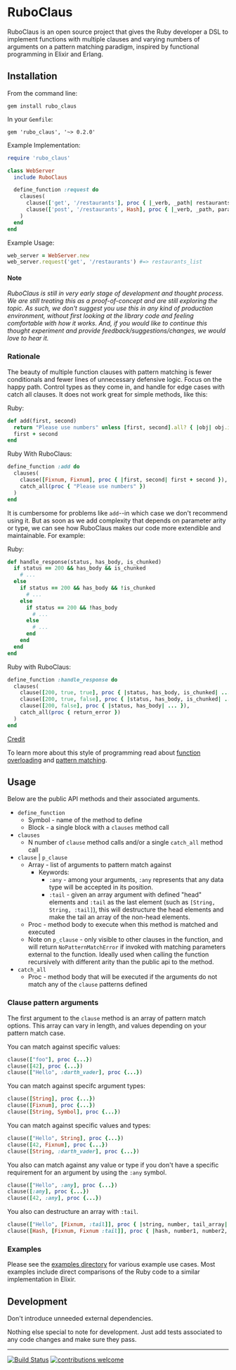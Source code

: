 # RuboClaus

RuboClaus is an open source project that gives the Ruby developer a DSL to implement functions with multiple clauses and varying numbers of arguments on a pattern matching paradigm, inspired by functional programming in Elixir and Erlang.

## Installation

From the command line:
```no-highlight
gem install rubo_claus
```

In your `Gemfile`:
```no-highlight
gem 'rubo_claus', '~> 0.2.0'
```

Example Implementation:
```ruby
require 'rubo_claus'

class WebServer
  include RuboClaus

  define_function :request do
    clauses(
      clause(['get', '/restaurants'], proc { |_verb, _path| restaurants_list  }),
      clause(['post', '/restaurants', Hash], proc { |_verb, _path, params| create_restaurant(params) })
    )
  end
end
```

Example Usage:
```ruby
web_server = WebServer.new
web_server.request('get', '/restaurants') #=> restaurants_list
```
#### Note

_RuboClaus is still in very early stage of development and thought process.  We are still treating this as a proof-of-concept and are still exploring the topic.  As such, we don't suggest you use this in any kind of production environment, without first looking at the library code and feeling comfortable with how it works.  And, if you would like to continue this thought experiment and provide feedback/suggestions/changes, we would love to hear it._

### Rationale

The beauty of multiple function clauses with pattern matching is fewer conditionals and fewer lines of unnecessary defensive logic. Focus on the happy path. Control types as they come in, and handle for edge cases with catch all clauses. It does not work great for simple methods, like this:

Ruby:

```ruby
def add(first, second)
  return "Please use numbers" unless [first, second].all? { |obj| obj.is_a? Fixnum }
  first + second
end
```

Ruby With RuboClaus:

```ruby
define_function :add do
  clauses(
    clause([Fixnum, Fixnum], proc { |first, second| first + second }),
    catch_all(proc { "Please use numbers" })
  )
end
```

It is cumbersome for problems like `add`--in which case we don't recommend using it. But as soon as we add complexity that depends on parameter arity or type, we can see how RuboClaus makes our code more extendible and maintainable. For example:

Ruby:

```ruby
def handle_response(status, has_body, is_chunked)
  if status == 200 && has_body && is_chunked
    # ...
  else
    if status == 200 && has_body && !is_chunked
      # ...
    else
      if status == 200 && !has_body
        # ...
      else
        # ...
      end
    end
  end
end
```

Ruby with RuboClaus:

```ruby
define_function :handle_response do
  clauses(
    clause([200, true, true], proc { |status, has_body, is_chunked| ... }),
    clause([200, true, false], proc { |status, has_body, is_chunked| ... }),
    clause([200, false], proc { |status, has_body| ... }),
    catch_all(proc { return_error })
  )
end
```
[Credit](https://www.reddit.com/r/elixir/comments/34jyto/what_are_the_benefits_of_pattern_matching_as/cqve33n)

To learn more about this style of programming read about [function overloading](https://en.wikipedia.org/wiki/Function_overloading) and [pattern matching](https://en.wikipedia.org/wiki/Pattern_matching).

## Usage

Below are the public API methods and their associated arguments.

* `define_function`
	* Symbol - name of the method to define
	* Block - a single block with a `clauses` method call
* `clauses`
	* N number of `clause` method calls and/or a single `catch_all` method call
* `clause` | `p_clause`
	* Array - list of arguments to pattern match against
      * Keywords:
        * `:any` - among your arguments, `:any` represents that any data type will be accepted in its position.
        * `:tail` - given an array argument with defined "head" elements and `:tail` as the last element (such as `[String, String, :tail]`), this will destructure the head elements and make the tail an array of the non-head elements.
	* Proc - method body to execute when this method is matched and executed
    * Note on `p_clause` - only visible to other clauses in the function, and will return `NoPatternMatchError` if invoked with matching parameters external to the function. Ideally used when calling the function recursively with different arity than the public api to the method.
* `catch_all`
	* Proc - method body that will be executed if the arguments do not match any of the `clause` patterns defined

### Clause pattern arguments

The first argument to the `clause` method is an array of pattern match options.  This array can vary in length, and values depending on your pattern match case.

You can match against specific values:

```ruby
clause(["foo"], proc {...})
clause([42], proc {...})
clause(["Hello", :darth_vader], proc {...})
```

You can match against specifc argument types:

```ruby
clause([String], proc {...})
clause([Fixnum], proc {...})
clause([String, Symbol], proc {...})
```

You can match against specific values and types:

```ruby
clause(["Hello", String], proc {...})
clause([42, Fixnum], proc {...})
clause([String, :darth_vader], proc {...})
```

You also can match against any value or type if you don't have a specific requirement for an argument by using the `:any` symbol.

```ruby
clause(["Hello", :any], proc {...})
clause([:any], proc {...})
clause([42, :any], proc {...})
```

You also can destructure an array with `:tail`.

```ruby
clause(["Hello", [Fixnum, :tail]], proc { |string, number, tail_array| ...  })
clause([Hash, [Fixnum, Fixnum :tail]], proc { |hash, number1, number2,  tail_array| ... })
```



### Examples

Please see the [examples directory](https://github.com/mojotech/rubo_claus/tree/master/examples) for various example use cases.  Most examples include direct comparisons of the Ruby code to a similar implementation in Elixir.

## Development

Don't introduce unneeded external dependencies.

Nothing else special to note for development.  Just add tests associated to any code changes and make sure they pass.

---

[![Build Status](https://travis-ci.org/mojotech/rubo_claus.svg?branch=master)](https://travis-ci.org/mojotech/rubo_claus)
[![contributions welcome](https://img.shields.io/badge/contributions-welcome-brightgreen.svg?style=flat)](https://github.com/dwyl/esta/issues)
